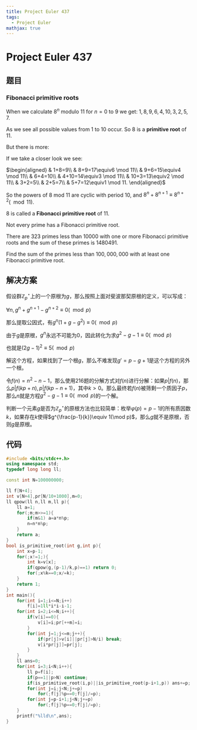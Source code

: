 ```yaml
---
title: Project Euler 437
tags:
  - Project Euler
mathjax: true
---
```

<escape><!-- more --></escape>
    
# Project Euler 437
## 题目
### Fibonacci primitive roots



When we calculate $8^n$ modulo $11$ for $n=0$ to $9$ we get: $1, 8, 9, 6, 4, 10, 3, 2, 5, 7$.

As we see all possible values from $1$ to $10$ occur. So $8$ is a **primitive root** of $11$.

But there is more:

If we take a closer look we see:

$\begin{aligned}
& 1+8=9\\
& 8+9=17\equiv6 \mod 11\\
& 9+6=15\equiv4 \mod 11\\
& 6+4=10\\
& 4+10=14\equiv3 \mod 11\\
& 10+3=13\equiv2 \mod 11\\
& 3+2=5\\
& 2+5=7\\
& 5+7=12\equiv1 \mod 11.
\end{aligned}$

So the powers of $8$ mod $11$ are cyclic with period $10$, and $8^n + 8^{n+1} \equiv 8^{n+2} (\mod 11)$.

$8$ is called a **Fibonacci primitive root** of $11.$

Not every prime has a Fibonacci primitive root.

There are $323$ primes less than $10000$ with one or more Fibonacci primitive roots and the sum of these primes is $1480491$.

Find the sum of the primes less than $100,000,000$ with at least one Fibonacci primitive root.


## 解决方案

假设群$\mathbb{Z}_p^{\star}$上的一个原根为$g$，那么按照上面对斐波那契原根的定义，可以写成：

$\forall n,g^n+g^{n+1}-g^{n+2}\equiv 0(\mod p)$

那么提取公因式，有$g^n(1+g-g^2)\equiv 0(\mod p)$

由于$g$是原根，$g^n$永远不可能为$0$，因此转化为求$g^2-g-1\equiv 0(\mod p)$

也就是$(2g-1)^2\equiv 5(\mod p)$

解这个方程，如果找到了一个根$g$，那么不难发现$g'=p-g+1$是这个方程的另外一个根。

令$f(n)=n^2-n-1$，那么使用216题的分解方式对$f(n)$进行分解：如果$p|f(n)$，那么$p|f(kp+n),p|f(kp-n+1)$，其中$k>0$。那么最终若$f(n)$被筛剩一个质因子$p$，那么$n$就是方程$g^2-g-1\equiv 0(\mod p)$的一个解。

判断一个元素$g$是否为$\mathbb{Z}_p^{\star}$的原根方法也比较简单：枚举$\varphi(p)=p-1$的所有质因数$k$，如果存在$k$使得$g^{\frac{p-1}{k}}\equiv 1(\mod p)$，那么$g$就不是原根，否则$g$是原根。

## 代码


```C++
#include <bits/stdc++.h>
using namespace std;
typedef long long ll;

const int N=100000000;

ll f[N+4];
int v[N+4],pr[N/10+1000],m=0;
ll qpow(ll n,ll m,ll p){
    ll a=1;
    for(;m;m>>=1){
        if(m&1) a=a*n%p;
        n=n*n%p;
    }
    return a;
}
bool is_primitive_root(int g,int p){
    int x=p-1;
    for(;x!=1;){
        int k=v[x];
        if(qpow(g,(p-1)/k,p)==1) return 0;
        for(;x%k==0;x/=k);
    }
    return 1;
}
int main(){
    for(int i=1;i<=N;i++)
        f[i]=1ll*i*i-i-1;
    for(int i=2;i<=N;i++){
        if(v[i]==0){
            v[i]=i;pr[++m]=i;
        }
        for(int j=1;j<=m;j++){
            if(pr[j]>v[i]||pr[j]>N/i) break;
            v[i*pr[j]]=pr[j];
        }
    }
    ll ans=0;
    for(int i=3;i<N;i++){
        ll p=f[i];
        if(p==1||p>N) continue;
        if(is_primitive_root(i,p)||is_primitive_root(p-i+1,p)) ans+=p;
        for(int j=i;j<N;j+=p)
            for(;f[j]%p==0;f[j]/=p);
        for(int j=p-i+1;j<N;j+=p)
            for(;f[j]%p==0;f[j]/=p);
    }
    printf("%lld\n",ans);
}

```